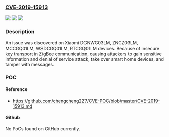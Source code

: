 ### [CVE-2019-15913](https://cve.mitre.org/cgi-bin/cvename.cgi?name=CVE-2019-15913)
![](https://img.shields.io/static/v1?label=Product&message=n%2Fa&color=blue)
![](https://img.shields.io/static/v1?label=Version&message=n%2Fa&color=blue)
![](https://img.shields.io/static/v1?label=Vulnerability&message=n%2Fa&color=brighgreen)

### Description

An issue was discovered on Xiaomi DGNWG03LM, ZNCZ03LM, MCCGQ01LM, WSDCGQ01LM, RTCGQ01LM devices. Because of insecure key transport in ZigBee communication, causing attackers to gain sensitive information and denial of service attack, take over smart home devices, and tamper with messages.

### POC

#### Reference
- https://github.com/chengcheng227/CVE-POC/blob/master/CVE-2019-15913.md

#### Github
No PoCs found on GitHub currently.

